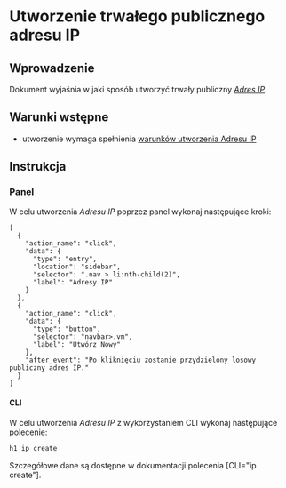 # Utworzenie trwałego publicznego adresu IP

## Wprowadzenie

Dokument wyjaśnia w jaki sposób utworzyć trwały publiczny *[Adres IP](/resource/networking/ip-address.md)*.

## Warunki wstępne

* utworzenie wymaga spełnienia [warunków utworzenia Adresu IP](/resource/networking/ip-address.md#utworzenie)

## Instrukcja

### Panel
      
W celu utworzenia *Adresu IP* poprzez panel wykonaj następujące kroki:

```guide
[
  {
    "action_name": "click",
    "data": {
      "type": "entry",
      "location": "sidebar",
      "selector": ".nav > li:nth-child(2)",
      "label": "Adresy IP"
    }
  },
  {
    "action_name": "click",
    "data": {
      "type": "button",
      "selector": "navbar>.vm",
      "label": "Utwórz Nowy"
    },
    "after_event": "Po kliknięciu zostanie przydzielony losowy publiczny adres IP."
  }
]
```

#### CLI

W celu utworzenia *Adresu IP* z wykorzystaniem CLI wykonaj następujące polecenie:

```bash
h1 ip create
```

Szczegółowe dane są dostępne w dokumentacji polecenia [CLI="ip create"].